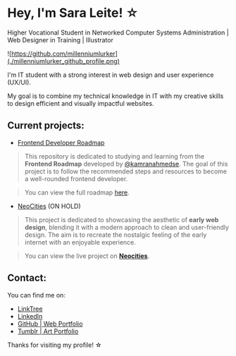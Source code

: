 # Hey, I'm Sara Leite! ☆

Higher Vocational Student in Networked Computer Systems Administration | Web Designer in Training | Illustrator

![https://github.com/millenniumlurker](./millenniumlurker_github_profile.png)

I'm IT student with a strong interest in web design and user experience (UX/UI).

My goal is to combine my technical knowledge in IT with my creative skills to design efficient and visually impactful websites.

## Current projects:

- [Frontend Developer Roadmap](https://github.com/millenniumlurker/frontend_roadmap)

>This repository is dedicated to studying and learning from the **Frontend Roadmap** developed by [@kamranahmedse](https://github.com/kamranahmedse). The goal of this project is to follow the recommended steps and resources to become a well-rounded frontend developer.

>You can view the full roadmap [here](https://roadmap.sh/frontend).

- [NeoCities](https://github.com/millenniumlurker/neocities_website) (ON HOLD)

>This project is dedicated to showcasing the aesthetic of **early web design**, blending it with a modern approach to clean and user-friendly design. The aim is to recreate the nostalgic feeling of the early internet with an enjoyable experience.

>You can view the live project on [**Neocities**](https://millenniumlurker.neocities.org/).

## Contact:

You can find me on:
- [LinkTree](https://linktr.ee/millenniumlurker)
- [LinkedIn](http://www.linkedin.com/in/millenniumlurker)
- [GitHub | Web Portfolio](https://github.com/millenniumlurker)
- [Tumblr | Art Portfolio](https://millenniumlurker.tumblr.com/)
  
Thanks for visiting my profile! ☆
